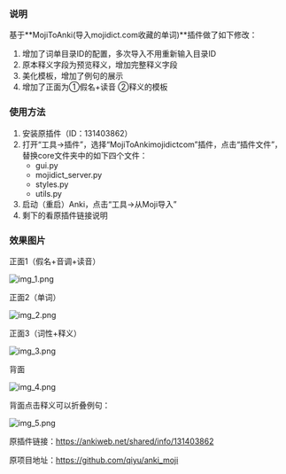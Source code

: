 ### 说明
基于**MojiToAnki(导入mojidict.com收藏的单词)**插件做了如下修改：
1. 增加了词单目录ID的配置，多次导入不用重新输入目录ID
2. 原本释义字段为预览释义，增加完整释义字段
3. 美化模板，增加了例句的展示
4. 增加了正面为①假名+读音 ②释义的模板

### 使用方法
1. 安装原插件（ID：131403862）
2. 打开“工具->插件”，选择“MojiToAnkimojidictcom”插件，点击“插件文件”，替换core文件夹中的如下四个文件：
   * gui.py
   * mojidict_server.py
   * styles.py
   * utils.py
3. 启动（重启）Anki，点击“工具->从Moji导入”
4. 剩下的看原插件链接说明

### 效果图片
正面1（假名+音调+读音）

![img_1.png](img_1.png)

正面2（单词）

![img_2.png](img_2.png)

正面3（词性+释义）

![img_3.png](img_3.png)

背面

![img_4.png](img_4.png)

背面点击释义可以折叠例句：

![img_5.png](img_5.png)

原插件链接：https://ankiweb.net/shared/info/131403862

原项目地址：https://github.com/qiyu/anki_moji